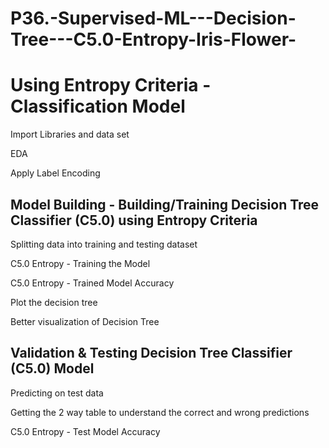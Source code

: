 # P36.-Supervised-ML---Decision-Tree---C5.0-Entropy-Iris-Flower-
# Using Entropy Criteria - Classification Model

Import Libraries and data set

EDA

Apply Label Encoding

## Model Building - Building/Training Decision Tree Classifier (C5.0) using Entropy Criteria

Splitting data into training and testing dataset

C5.0 Entropy - Training the Model

C5.0 Entropy - Trained Model Accuracy

Plot the decision tree

Better visualization of Decision Tree

## Validation & Testing Decision Tree Classifier (C5.0) Model

Predicting on test data

Getting the 2 way table to understand the correct and wrong predictions

C5.0 Entropy - Test Model Accuracy
